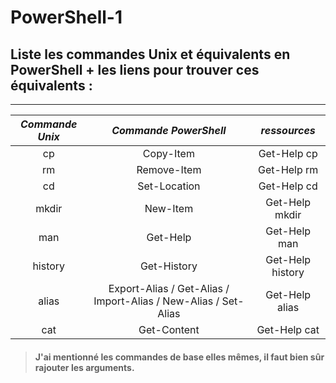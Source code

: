 # PowerShell-1

## Liste les commandes Unix et équivalents en PowerShell + les liens pour trouver ces équivalents :
---
| *Commande Unix* | *Commande PowerShell* | *ressources* |
| :-----------: | :-----------------: | :---------:|
|cp|Copy-Item|Get-Help cp|
|rm|Remove-Item|Get-Help rm|
|cd|Set-Location|Get-Help cd|
|mkdir|New-Item|Get-Help mkdir|
|man|Get-Help|Get-Help man|
|history|Get-History|Get-Help history|
|alias|Export-Alias / Get-Alias / Import-Alias / New-Alias / Set-Alias|Get-Help alias|
|cat|Get-Content|Get-Help cat|

>#### J'ai mentionné les commandes de base elles mêmes, il faut bien sûr rajouter les arguments.
